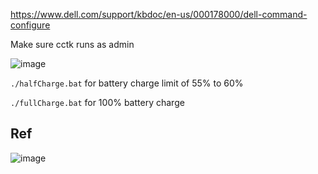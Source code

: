 https://www.dell.com/support/kbdoc/en-us/000178000/dell-command-configure

Make sure cctk runs as admin

![image](https://github.com/ishanfdo18098/Dell-battery-charge-limit-windows/assets/73381996/d45f449f-89e3-4a78-bf90-c68ccac431ff)

`./halfCharge.bat`  for battery charge limit of 55% to 60%

`./fullCharge.bat` for 100% battery charge


## Ref

![image](https://github.com/ishanfdo18098/Dell-battery-charge-limit-windows/assets/73381996/eb0c98f6-915f-4600-ac8a-d4e0a0694586)
